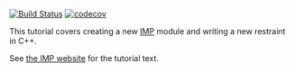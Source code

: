 [![Build Status](https://github.com/salilab/imp_coding_tutorial/workflows/build/badge.svg?branch=main)](https://github.com/salilab/imp_coding_tutorial/actions?query=workflow%3Abuild)
[![codecov](https://codecov.io/gh/salilab/imp_coding_tutorial/branch/main/graph/badge.svg)](https://codecov.io/gh/salilab/imp_coding_tutorial)

This tutorial covers creating a new [IMP](https://integrativemodeling.org/)
module and writing a new restraint in C++.

See [the IMP website](https://integrativemodeling.org/tutorials/coding/)
for the tutorial text.
